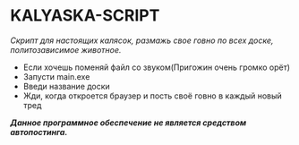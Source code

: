 # KALYASKA-SCRIPT
*Скрипт для настоящих калясок, размажь свое говно по всех доске, политозависимое животное.*
- Если хочешь поменяй файл со звуком(Пригожин очень громко орёт)
- Запусти main.exe
- Введи название доски
- Жди, когда откроется браузер и пость своё говно в каждый новый тред


___Данное программное обеспечение не является средством автопостинга.___
